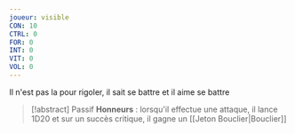 ```yaml
---
joueur: visible
CON: 10
CTRL: 0
FOR: 0
INT: 0
VIT: 0
VOL: 0
---
```


Il n'est pas la pour rigoler, il sait se battre et il aime se battre

> [!abstract] Passif
> **Honneurs** : lorsqu'il effectue une attaque, il lance 1D20 et sur un succès critique, il gagne un [[Jeton Bouclier|Bouclier]]

